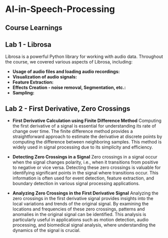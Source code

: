 # AI-in-Speech-Processing

## Course Learnings

## Lab 1 - Librosa

Librosa is a powerful Python library for working with audio data. Throughout the course, we covered various aspects of Librosa, including:

- **Usage of audio files and loading audio recordings:**
- **Visualization of audio signals:**
- **Feature Extraction:**
- **Effects Creation - noise removal, Segmentation, etc.:**
- **Sampling:**

## Lab 2 - First Derivative, Zero Crossings

- **First Derivative Calculation using Finite Difference Method**
  Computing the first derivative of a signal is essential for understanding its rate of change over time. The finite difference method provides a straightforward approach to estimate the derivative at discrete points by computing the difference between neighboring samples. This method is widely used in signal processing due to its simplicity and efficiency.

- **Detecting Zero Crossings in a Signal**
  Zero crossings in a signal occur when the signal changes polarity, i.e., when it transitions from positive to negative or vice versa. Detecting these zero crossings is valuable for identifying significant points in the signal where transitions occur. This information is often used for event detection, feature extraction, and boundary detection in various signal processing applications.

- **Analyzing Zero Crossings in the First Derivative Signal**
  Analyzing the zero crossings in the first derivative signal provides insights into the local variations and trends of the original signal. By examining the locations and frequencies of these zero crossings, patterns and anomalies in the original signal can be identified. This analysis is particularly useful in applications such as motion detection, audio processing, and biomedical signal analysis, where understanding the dynamics of the signal is crucial.
